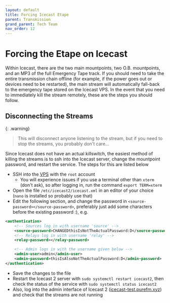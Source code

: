 ```yaml
---
layout: default
title: Forcing Icecast Etape
parent: Transmission
grand_parent: Tech Team
nav_order: 12
---
```


# Forcing the Etape on Icecast

Within Icecast, there are the two main mountpoints, two O.B. mountpoints, and an MP3 of the full Emergency Tape track.
 If you should need to take the entire transmission chain offline (for example, if the power goes out or devices need to
 be restarted), the main stream will automatically fall-back to the emergency tape stored on the Icecast VPS. In the
 event that you need to immediately kill the stream remotely, these are the steps you should follow.

## Disconnecting the Streams

{: .warning}
> This will disconnect anyone listening to the stream, but if you need to stop the streams, you probably don't care...

Since Icecast does not have an actual killswitch, the easiest method of killing the streams is to ssh into the Icecast
 server, change the mountpoint password, and restart the service. The steps for this are listed below

- SSH into the [VPS](../purenet/computers.html#icecast-testpurefmxyz) with the `root` account
  - You will experience issues if you use a terminal other than `xterm` (don't ask), so after logging in, run the command
   `export TERM=xterm`
- Open the file `/etc/icecast2/icecast.xml` in an editor of your choice (`nano` is installed so probably use that)
- Edit the following section, and change the password in `<source-password></source-password>`, preferably just add some
 characters before the existing password :), e.g.
```xml
<authentication>
    <!-- Sources log in with username 'source' -->
    <source-password>CHANGEDthisIsNotTheActualPassword:D</source-password>
    <!-- Relays log in with username 'relay' -->
    <relay-password></relay-password>

    <!-- Admin logs in with the username given below -->
    <admin-user>admin</admin-user>
    <admin-password>thisIsAlsoNotTheActualPassword:D</admin-password>
</authentication>
```
- Save the changes to the file
- Restart the Icecast 2 server with `sudo systemctl restart icecast2`, then check the status of the service with
 `sudo systemctl status icecast2`
- Also, log into the admin interface of Icecast 2 ([icecast-test.purefm.xyz](icecast-test.purefm.xyz)) and check that
 the streams are not running